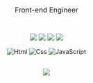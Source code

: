 <center>
  
<font size="3em"> Front-end Engineer </font>
  
<br>

<img src="https://img.shields.io/badge/C%2B%2B-3766AB?style=flat-square&logo=C%2B%2B&logoColor=white"/></a>
<img src="https://img.shields.io/badge/Java-5882FA?style=flat-square&logo=Java&logoColor=white"/></a>
<img src="https://img.shields.io/badge/React-FE2E2E?style=flat-square&logo=React&logoColor=white"/></a>
<img src="https://img.shields.io/badge/ReactNative-FE2E2E?style=flat-square&logo=React&logoColor=white"/></a>

<img alt="Html" src ="https://img.shields.io/badge/HTML5-E34F26.svg?&style=for-the-badge&logo=HTML5&logoColor=white"/></a>
<img alt="Css" src ="https://img.shields.io/badge/CSS3-1572B6.svg?&style=for-the-badge&logo=CSS3&logoColor=white"/></a>
<img alt="JavaScript" src ="https://img.shields.io/badge/JavaScriipt-F7DF1E.svg?&style=for-the-badge&logo=JavaScript&logoColor=black"/></a>

<br>

<img src="http://mazassumnida.wtf/api/v2/generate_badge?boj=0909oje">

</center>
